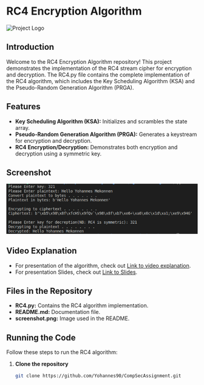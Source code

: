 # RC4 Encryption Algorithm

![Project Logo](https://www.securitymagazine.com/ext/resources/Default-images/Responsive-Defaults/cyber5-900px.jpg?1472739458)

## Introduction

Welcome to the RC4 Encryption Algorithm repository! This project demonstrates the implementation of the RC4 stream cipher for encryption and decryption. The RC4.py file contains the complete implementation of the RC4 algorithm, which includes the Key Scheduling Algorithm (KSA) and the Pseudo-Random Generation Algorithm (PRGA).

## Features

- **Key Scheduling Algorithm (KSA):** Initializes and scrambles the state array.
- **Pseudo-Random Generation Algorithm (PRGA):** Generates a keystream for encryption and decryption.
- **RC4 Encryption/Decryption:** Demonstrates both encryption and decryption using a symmetric key.

## Screenshot

![Screenshot](./ScreenshotRunnngCode.png)

## Video Explanation
- For presentation of the algorithm, check out [Link to video explanation](https://www.veed.io/view/59975cf9-4750-44f8-8319-88c09810e130?panel=share).
- For presentation Slides, check out [Link to Slides](https://gamma.app/docs/Understanding-the-RC4-Algorithm-3aug9ochgtw70c8).

## Files in the Repository

- **RC4.py:** Contains the RC4 algorithm implementation.
- **README.md:** Documentation file.
- **screenshot.png:** Image used in the README.

## Running the Code

Follow these steps to run the RC4 algorithm:

1. **Clone the repository**
   ```bash
   git clone https://github.com/Yohannes90/CompSecAssignment.git
